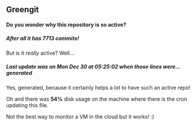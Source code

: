 ## Greengit

#### Do you wonder why this repository is so active?

##### After all it has 7713 commits!

But is it *really* active? Well...

##### Last update was on Mon Dec 30 at 05:25:02 when those lines were... generated

Yes, generated, because it certainly helps a lot to have such an active repo!

Oh and there was **54%** disk usage on the machine
where there is the cron updating this file.

Not the best way to monitor a VM in the cloud but it works! :)

